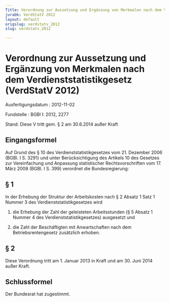 ```yaml
---
Title: Verordnung zur Aussetzung und Ergänzung von Merkmalen nach dem Verdienststatistikgesetz
jurabk: VerdStatV 2012
layout: default
origslug: verdstatv_2012
slug: verdstatv_2012

---
```


# Verordnung zur Aussetzung und Ergänzung von Merkmalen nach dem Verdienststatistikgesetz (VerdStatV 2012)

Ausfertigungsdatum
:   2012-11-02

Fundstelle
:   BGBl I: 2012, 2277

Stand: Diese V tritt gem. § 2 am 30.6.2014 außer Kraft

## Eingangsformel

Auf Grund des § 10 des Verdienststatistikgesetzes vom 21. Dezember
2006 (BGBl. I S. 3291) und unter Berücksichtigung des Artikels 10 des
Gesetzes zur Vereinfachung und Anpassung statistischer
Rechtsvorschriften vom 17. März 2008 (BGBl. I S. 399) verordnet die
Bundesregierung:


## § 1

In der Erhebung der Struktur der Arbeitskosten nach § 2 Absatz 1 Satz
1 Nummer 3 des Verdienststatistikgesetzes wird

1.  die Erhebung der Zahl der geleisteten Arbeitsstunden (§ 5 Absatz 1
    Nummer 4 des Verdienststatistikgesetzes) ausgesetzt und


2.  die Zahl der Beschäftigten mit Anwartschaften nach dem
    Betriebsrentengesetz zusätzlich erhoben.





## § 2

Diese Verordnung tritt am 1. Januar 2013 in Kraft und am 30. Juni 2014
außer Kraft.


## Schlussformel

Der Bundesrat hat zugestimmt.

